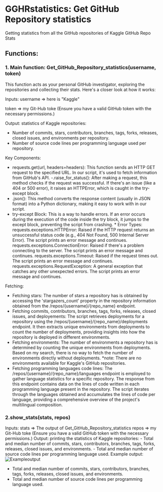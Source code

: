 # GGHRstatistics: Get GitHub Repository statistics
Getting statistics from all the GitHub repositories of Kaggle
GitHub Repo Stats

## Functions:
### 1. Main function: Get_GitHub_Repository_statistics(username, token)
This function acts as your personal GitHub investigator, exploring the repositories and collecting their stats. Here's a closer look at how it works:

Inputs:
username => here is "Kaggle" 
   
token => my Git-Hub toke (Ensure you have a valid GitHub token with the necessary permissions.)

Output:
statistics of Kaggle repositories:
- Number of commits, stars, contributors, branches, tags, forks, releases, closed issues, and environments per repository.
- Number of source code lines per programming language used per repository.

Key Components:
- requests.get(url, headers=headers): This function sends an HTTP GET request to the specified URL. In our script, it's used to fetch information from GitHub's API.
-.raise_for_status(): After making a request, this method checks if the request was successful. If there's an issue (like a 404 or 500 error), it raises an HTTPError, which is caught in the try-except block.
- .json(): This method converts the response content (usually in JSON format) into a Python dictionary, making it easy to work with in our script.
- try-except Block: This is a way to handle errors. If an error occurs during the execution of the code inside the try block, it jumps to the except block, preventing the script from crashing.
                 * Error Types:
                   requests.exceptions.HTTPError: Raised if the HTTP request returns an unsuccessful status code (e.g., 404 Not Found, 500 Internal Server Error). The script prints an error message and continues.
                   requests.exceptions.ConnectionError: Raised if there's a problem connecting to the server. The script prints an error message and continues.
                   requests.exceptions.Timeout: Raised if the request times out. The script prints an error message and continues.
                   requests.exceptions.RequestException: A general exception that catches any other unexpected errors. The script prints an error message and continues.


Fetching:
- Fetching stars:
  The number of stars a repository has is obtained by accessing the 'stargazers_count' property in the repository information obtained from the /repos/{username}/{repo_name} endpoint.
- Fetching commits, contributors, branches, tags, forks, releases, closed issues, and deployements:
  The script retrieves deployments for a repository using the /repos/{username}/{repo_name}/deployments endpoint. It then extracts unique environments from deployments to count the number of deployments, providing insights into how the repository is deployed in different environments.
- Fetching environments:
  The number of environments a repository has is determined by counting the unique environments from deployments. Based on my search, there is no way to fetch the number of environments directly without deployments.
  *note: There are no environments available for Kaggle's GitHub repositories.
- Fetching programming languages code lines:
  The /repos/{username}/{repo_name}/languages endpoint is employed to gather language statistics for a specific repository.
  The response from this endpoint contains data on the lines of code written in each programming language present in the repository.
  The script iterates through the languages obtained and accumulates the lines of code per language, providing a comprehensive overview of the project's multilingual composition.


### 2.show_stats(stats, repos)
 Inputs:
        stats => The output of Get_GitHub_Repository_statistics
        repos => my Git-Hub toke (Ensure you have a valid GitHub token with the necessary permissions.)
 Output:
       printing the statistics of Kaggle repositories:
           - Total and median number of commits, stars, contributors, branches, tags, forks, releases, closed issues, and environments.
           - Total and median number of source code lines per programming language used.
Example output:
![Exampleoutput](https://github.com/nazgol-nikravesh/GGHRstatistics/assets/93579818/4503fd12-1f5e-4010-8d1c-852067d85300)



- Total and median number of commits, stars, contributors, branches, tags, forks, releases, closed issues, and environments.
- Total and median number of source code lines per programming language used.
